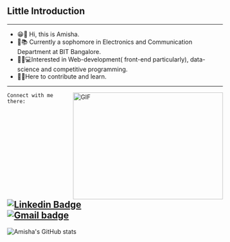 <!--
**amisha0-0/amisha0-0** is a ✨ _special_ ✨ repository because its `README.md` (this file) appears on your GitHub profile.-->

## Little Introduction
---
- 😁🙋‍ Hi, this is Amisha.   		
- 🏫📚 Currently a sophomore in Electronics and Communication Department at BIT Bangalore. 
- 👩‍💻💻Interested in Web-development( front-end particularly), data-science and competitive programming. 
- 🤝🙌Here to contribute and learn. 
---
<p><img align="right" alt="GIF" src="https://media.giphy.com/media/L1R1tvI9svkIWwpVYr/giphy.gif?cid=ecf05e47obdd8d7qe7q6potzjdpxt32tpplnfy3kddnspz72&rid=giphy.gif&ct=g" width="350" height="250" /></p>

```
Connect with me there:
```
[![Linkedin Badge](https://img.shields.io/badge/-LinkedIn-blue?style=flat-square&logo=Linkedin&logoColor=white&link=https://www.linkedin.com/in/amisha-08a7731ab/)](https://www.linkedin.com/in/amisha-08a7731ab/)  
[![Gmail badge](https://img.shields.io/badge/-Gmail-c14438?style=flat-square&logo=Gmail&logoColor=white&link=mailto:sinhaamisha194@gmail.com)](mailto:sinhaamisha194@gmail.com) 
---
![Amisha's GitHub stats](https://github-readme-stats.vercel.app/api?username=amisha0-0&show_icons=true&theme=cobalt)


